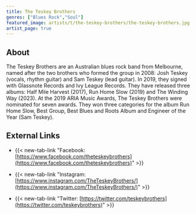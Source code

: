 ```yaml
---
title: The Teskey Brothers
genres: ["Blues Rock","Soul"]
featured_image: artists/t/the-teskey-brothers/the-teskey-brothers.jpg
artist_page: true
---
```

## About

The Teskey Brothers are an Australian blues rock band from Melbourne, named after the two brothers who formed the group in 2008: Josh Teskey (vocals, rhythm guitar) and Sam Teskey (lead guitar). In 2019, they signed with Glassnote Records and Ivy League Records. They have released three albums: Half Mile Harvest (2017), Run Home Slow (2019) and The Winding Way (2023). At the 2019 ARIA Music Awards, The Teskey Brothers were nominated for seven awards. They won three categories for the album Run Home Slow, Best Group, Best Blues and Roots Album and Engineer of the Year (Sam Teskey).

## External Links

- {{< new-tab-link "Facebook: [https://www.facebook.com/theteskeybrothers](https://www.facebook.com/theteskeybrothers)" >}}

- {{< new-tab-link "Instagram: [https://www.instagram.com/TheTeskeyBrothers/](https://www.instagram.com/TheTeskeyBrothers/)" >}}

- {{< new-tab-link "Twitter: [https://twitter.com/teskeybrothers](https://twitter.com/teskeybrothers)" >}}


